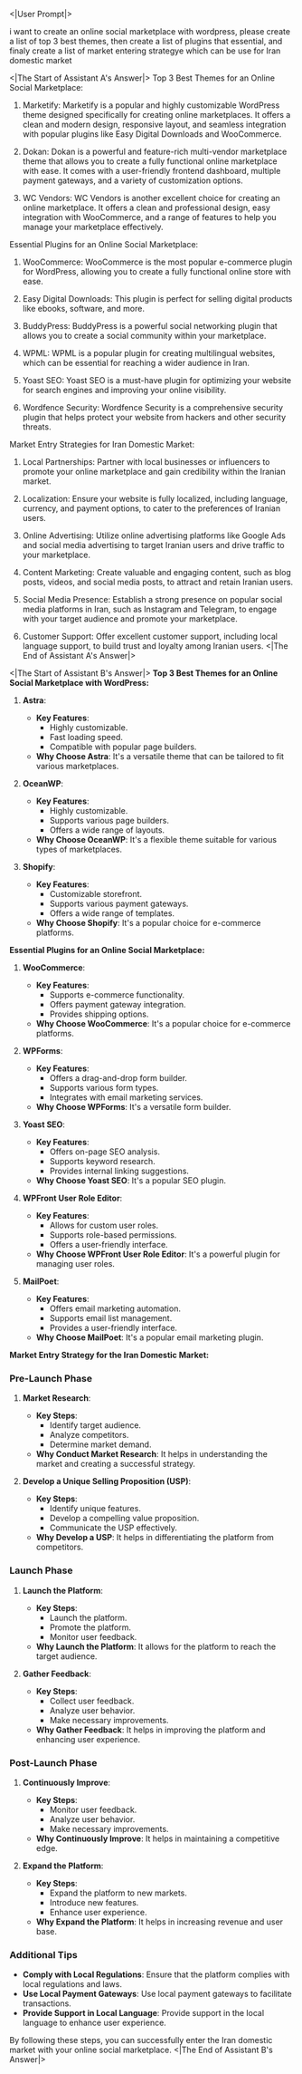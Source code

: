 <|User Prompt|>

i want to create an online social marketplace with wordpress, please create a list of top 3 best themes, then create a list of plugins that essential, and finaly create a list of market entering strategye which can be use for Iran domestic market

<|The Start of Assistant A's Answer|>
Top 3 Best Themes for an Online Social Marketplace:

1. Marketify: Marketify is a popular and highly customizable WordPress theme designed specifically for creating online marketplaces. It offers a clean and modern design, responsive layout, and seamless integration with popular plugins like Easy Digital Downloads and WooCommerce.

2. Dokan: Dokan is a powerful and feature-rich multi-vendor marketplace theme that allows you to create a fully functional online marketplace with ease. It comes with a user-friendly frontend dashboard, multiple payment gateways, and a variety of customization options.

3. WC Vendors: WC Vendors is another excellent choice for creating an online marketplace. It offers a clean and professional design, easy integration with WooCommerce, and a range of features to help you manage your marketplace effectively.

Essential Plugins for an Online Social Marketplace:

1. WooCommerce: WooCommerce is the most popular e-commerce plugin for WordPress, allowing you to create a fully functional online store with ease.

2. Easy Digital Downloads: This plugin is perfect for selling digital products like ebooks, software, and more.

3. BuddyPress: BuddyPress is a powerful social networking plugin that allows you to create a social community within your marketplace.

4. WPML: WPML is a popular plugin for creating multilingual websites, which can be essential for reaching a wider audience in Iran.

5. Yoast SEO: Yoast SEO is a must-have plugin for optimizing your website for search engines and improving your online visibility.

6. Wordfence Security: Wordfence Security is a comprehensive security plugin that helps protect your website from hackers and other security threats.

Market Entry Strategies for Iran Domestic Market:

1. Local Partnerships: Partner with local businesses or influencers to promote your online marketplace and gain credibility within the Iranian market.

2. Localization: Ensure your website is fully localized, including language, currency, and payment options, to cater to the preferences of Iranian users.

3. Online Advertising: Utilize online advertising platforms like Google Ads and social media advertising to target Iranian users and drive traffic to your marketplace.

4. Content Marketing: Create valuable and engaging content, such as blog posts, videos, and social media posts, to attract and retain Iranian users.

5. Social Media Presence: Establish a strong presence on popular social media platforms in Iran, such as Instagram and Telegram, to engage with your target audience and promote your marketplace.

6. Customer Support: Offer excellent customer support, including local language support, to build trust and loyalty among Iranian users.
<|The End of Assistant A's Answer|>

<|The Start of Assistant B's Answer|>
**Top 3 Best Themes for an Online Social Marketplace with WordPress:**

1. **Astra**: 
   - **Key Features**:
     - Highly customizable.
     - Fast loading speed.
     - Compatible with popular page builders.
   - **Why Choose Astra**: It's a versatile theme that can be tailored to fit various marketplaces.

2. **OceanWP**:
   - **Key Features**:
     - Highly customizable.
     - Supports various page builders.
     - Offers a wide range of layouts.
   - **Why Choose OceanWP**: It's a flexible theme suitable for various types of marketplaces.

3. **Shopify**:
   - **Key Features**:
     - Customizable storefront.
     - Supports various payment gateways.
     - Offers a wide range of templates.
   - **Why Choose Shopify**: It's a popular choice for e-commerce platforms.

**Essential Plugins for an Online Social Marketplace:**

1. **WooCommerce**:
   - **Key Features**:
     - Supports e-commerce functionality.
     - Offers payment gateway integration.
     - Provides shipping options.
   - **Why Choose WooCommerce**: It's a popular choice for e-commerce platforms.

2. **WPForms**:
   - **Key Features**:
     - Offers a drag-and-drop form builder.
     - Supports various form types.
     - Integrates with email marketing services.
   - **Why Choose WPForms**: It's a versatile form builder.

3. **Yoast SEO**:
   - **Key Features**:
     - Offers on-page SEO analysis.
     - Supports keyword research.
     - Provides internal linking suggestions.
   - **Why Choose Yoast SEO**: It's a popular SEO plugin.

4. **WPFront User Role Editor**:
   - **Key Features**:
     - Allows for custom user roles.
     - Supports role-based permissions.
     - Offers a user-friendly interface.
   - **Why Choose WPFront User Role Editor**: It's a powerful plugin for managing user roles.

5. **MailPoet**:
   - **Key Features**:
     - Offers email marketing automation.
     - Supports email list management.
     - Provides a user-friendly interface.
   - **Why Choose MailPoet**: It's a popular email marketing plugin.

**Market Entry Strategy for the Iran Domestic Market:**

### **Pre-Launch Phase**

1. **Market Research**:
   - **Key Steps**:
     - Identify target audience.
     - Analyze competitors.
     - Determine market demand.
   - **Why Conduct Market Research**: It helps in understanding the market and creating a successful strategy.

2. **Develop a Unique Selling Proposition (USP)**:
   - **Key Steps**:
     - Identify unique features.
     - Develop a compelling value proposition.
     - Communicate the USP effectively.
   - **Why Develop a USP**: It helps in differentiating the platform from competitors.

### **Launch Phase**

1. **Launch the Platform**:
   - **Key Steps**:
     - Launch the platform.
     - Promote the platform.
     - Monitor user feedback.
   - **Why Launch the Platform**: It allows for the platform to reach the target audience.

2. **Gather Feedback**:
   - **Key Steps**:
     - Collect user feedback.
     - Analyze user behavior.
     - Make necessary improvements.
   - **Why Gather Feedback**: It helps in improving the platform and enhancing user experience.

### **Post-Launch Phase**

1. **Continuously Improve**:
   - **Key Steps**:
     - Monitor user feedback.
     - Analyze user behavior.
     - Make necessary improvements.
   - **Why Continuously Improve**: It helps in maintaining a competitive edge.

2. **Expand the Platform**:
   - **Key Steps**:
     - Expand the platform to new markets.
     - Introduce new features.
     - Enhance user experience.
   - **Why Expand the Platform**: It helps in increasing revenue and user base.

### **Additional Tips**

- **Comply with Local Regulations**: Ensure that the platform complies with local regulations and laws.
- **Use Local Payment Gateways**: Use local payment gateways to facilitate transactions.
- **Provide Support in Local Language**: Provide support in the local language to enhance user experience.

By following these steps, you can successfully enter the Iran domestic market with your online social marketplace.
<|The End of Assistant B's Answer|>